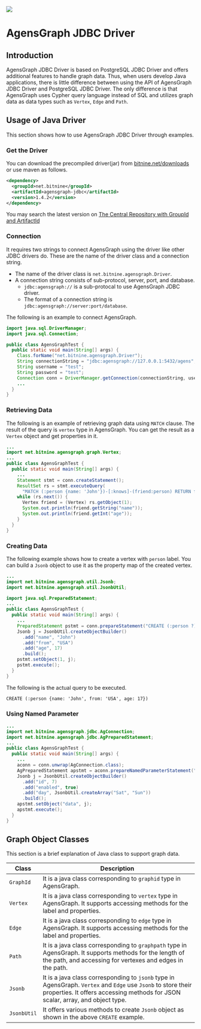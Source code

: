 <img src="http://cfile26.uf.tistory.com/image/251E994857553C91236F07" />

# AgensGraph JDBC Driver

## Introduction ##

AgensGraph JDBC Driver is based on PostgreSQL JDBC Driver and offers additional features to handle graph data. Thus, when users develop Java applications, there is little difference between using the API of AgensGraph JDBC Driver and PostgreSQL JDBC Driver. The only difference is that AgensGraph uses Cypher query language instead of SQL and utilizes graph data as data types such as `Vertex`, `Edge` and `Path`.

## Usage of Java Driver ##

This section shows how to use AgensGraph JDBC Driver through examples.

### Get the Driver ###

You can download the precompiled driver(jar) from [bitnine.net/downloads](http://bitnine.net/downloads) or use maven as follows.
```xml
<dependency>
  <groupId>net.bitnine</groupId>
  <artifactId>agensgraph-jdbc</artifactId>
  <version>1.4.2</version>
</dependency>
```
You may search the latest version on [The Central Repository with GroupId and ArtifactId](http://search.maven.org/#search%7Cgav%7C1%7Cg%3A%22net.bitnine%22%20AND%20a%3A%22agensgraph-jdbc%22)

### Connection ###

It requires two strings to connect AgensGraph using the driver like other JDBC drivers do. These are the name of the driver class and a connection string.

* The name of the driver class is `net.bitnine.agensgraph.Driver`.
* A connection string consists of sub-protocol, server, port, and database.
  * `jdbc:agensgraph://` is a sub-protocal to use AgensGraph JDBC driver.
  * The format of a connection string is `jdbc:agensgraph://server:port/database`.

The following is an example to connect AgensGraph.

```java
import java.sql.DriverManager;
import java.sql.Connection;

public class AgensGraphTest {
  public static void main(String[] args) {
    Class.forName("net.bitnine.agensgraph.Driver");
    String connectionString = "jdbc:agensgraph://127.0.0.1:5432/agens";
	String username = "test";
	String password = "test";
    Connection conn = DriverManager.getConnection(connectionString, username, password);
    ...
  }
}
```

### Retrieving Data ###

The following is an example of retrieving graph data using `MATCH` clause. The result of the query is `vertex` type in AgensGraph. You can get the result as a `Vertex` object and get properties in it.

```java
...
import net.bitnine.agensgraph.graph.Vertex;
...
public class AgensGraphTest {
  public static void main(String[] args) {
    ...
    Statement stmt = conn.createStatement();
    ResultSet rs = stmt.executeQuery(
      "MATCH (:person {name: 'John'})-[:knows]-(friend:person) RETURN friend");
    while (rs.next()) {
      Vertex friend = (Vertex) rs.getObject(1);
      System.out.println(friend.getString("name"));
      System.out.println(friend.getInt("age"));
    }
  }
}
```

### Creating Data ###

The following example shows how to create a vertex with `person` label. You can build a `Jsonb` object to use it as the property map of the created vertex.

```java
...
import net.bitnine.agensgraph.util.Jsonb;
import net.bitnine.agensgraph.util.JsonbUtil;

import java.sql.PreparedStatement;
...
public class AgensGraphTest {
  public static void main(String[] args) {
    ...
    PreparedStatement pstmt = conn.prepareStatement("CREATE (:person ?)");
	Jsonb j = JsonbUtil.createObjectBuilder()
      .add("name", "John")
      .add("from", "USA")
      .add("age", 17)
      .build();
    pstmt.setObject(1, j);
    pstmt.execute();
  }
}
```

The following is the actual query to be executed.

`CREATE (:person {name: 'John', from: 'USA', age: 17})`

### Using Named Parameter ###

```java
...
import net.bitnine.agensgraph.jdbc.AgConnection;
import net.bitnine.agensgraph.jdbc.AgPreparedStatement;
...
public class AgensGraphTest {
  public static void main(String[] args) {
    ...
    aconn = conn.unwrap(AgConnection.class);
    AgPreparedStatement apstmt = aconn.prepareNamedParameterStatement("CREATE ($data)");
	Jsonb j = JsonbUtil.createObjectBuilder()
      .add("id", 7)
      .add("enabled", true)
      .add("day", JsonbUtil.createArray("Sat", "Sun"))
      .build();
    apstmt.setObject("data", j);
    apstmt.execute();
  }
}
```

## Graph Object Classes ##

This section is a brief explanation of Java class to support graph data.

| Class        | Description |
| ------------ | ----------- |
| `GraphId`    | It is a java class corresponding to `graphid` type in AgensGraph. |
| `Vertex`     | It is a java class corresponding to `vertex` type in AgensGraph. It supports accessing methods for the label and properties. |
| `Edge`       | It is a java class corresponding to `edge` type in AgensGraph. It supports accessing methods for the label and properties. |
| `Path`       | It is a java class corresponding to `graphpath` type in AgensGraph. It supports methods for the length of the path, and accessing for vertexes and edges in the path. |
| `Jsonb`      | It is a java class corresponding to `jsonb` type in AgensGraph. `Vertex` and `Edge` use `Jsonb` to store their properties. It offers accessing methods for JSON scalar, array, and object type. |
| `JsonbUtil`  | It offers various methods to create `Jsonb` object as shown in the above `CREATE` example. |
